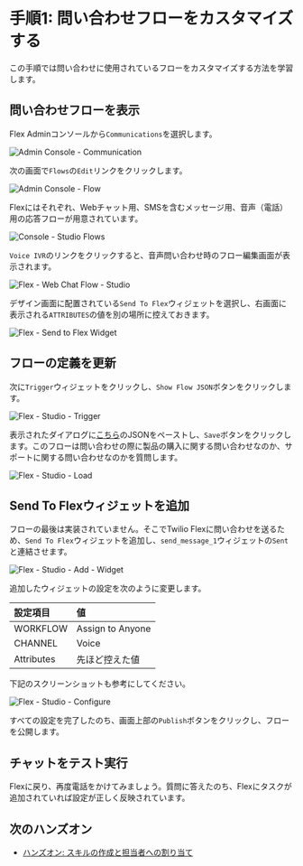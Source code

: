 #  手順1: 問い合わせフローをカスタマイズする

この手順では問い合わせに使用されているフローをカスタマイズする方法を学習します。

## 問い合わせフローを表示

Flex Adminコンソールから`Communications`を選択します。

![Admin Console - Communication](../assets/01-Flex-Admin-Communications.png)

次の画面で`Flows`の`Edit`リンクをクリックします。

![Admin Console - Flow](../assets/02-Flex-Admin-Communications-Flows.png)

Flexにはそれぞれ、Webチャット用、SMSを含むメッセージ用、音声（電話）用の応答フローが用意されています。

![Console - Studio Flows](../assets/02-Console-Studio-Flows.png)

`Voice IVR`のリンクをクリックすると、音声問い合わせ時のフロー編集画面が表示されます。

![Flex - Web Chat Flow - Studio](../assets/02-Voice-Studio-Flow.png)

デザイン画面に配置されている`Send To Flex`ウィジェットを選択し、右画面に表示される`ATTRIBUTES`の値を別の場所に控えておきます。

![Flex - Send to Flex Widget](../assets/02-Send-to-Flex-attributes.png)

## フローの定義を更新

次に`Trigger`ウィジェットをクリックし、`Show Flow JSON`ボタンをクリックします。

![Flex - Studio - Trigger](../assets/02-Trigger-JSON.png)

表示されたダイアログに[こちら](../samples/webchatflow.json)のJSONをペーストし、`Save`ボタンをクリックします。このフローは問い合わせの際に製品の購入に関する問い合わせなのか、サポートに関する問い合わせなのかを質問します。

![Flex - Studio - Load](../assets/02-Studio-Load-JSON.png)


## Send To Flexウィジェットを追加

フローの最後は実装されていません。そこでTwilio Flexに問い合わせを送るため、`Send To Flex`ウィジェットを追加し、`send_message_1`ウィジェットの`Sent`と連結させます。

![Flex - Studio - Add - Widget](../assets/02-Add-Send-to-Flex-Wdiget.png)

追加したウィジェットの設定を次のように変更します。

|設定項目|値|
|:----|:----|
|WORKFLOW| Assign to Anyone |
|CHANNEL| Voice|
|Attributes|先ほど控えた値|

下記のスクリーンショットも参考にしてください。

![Flex - Studio - Configure](../assets/02-Send-To-Flex-Configure.png)

すべての設定を完了したのち、画面上部の`Publish`ボタンをクリックし、フローを公開します。

## チャットをテスト実行

Flexに戻り、再度電話をかけてみましょう。質問に答えたのち、Flexにタスクが追加されていれば設定が正しく反映されています。

## 次のハンズオン

- [ハンズオン: スキルの作成と担当者への割り当て](../03-Create-and-Assign-Skills/00-Overview.md)